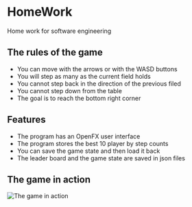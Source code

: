 # HomeWork
Home work for software engineering

## The rules of the game
- You can move with the arrows or with the WASD buttons
- You will step as many as the current field holds
- You cannot step back in the direction of the previous filed
- You cannot step down from the table 
- The goal is to reach the bottom right corner

## Features
- The program has an OpenFX user interface
- The program stores the best 10 player by step counts
- You can save the game state and then load it back
- The leader board and the game state are saved in json files

## The game in action
![The game in action](example.png)

